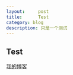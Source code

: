 ```yaml
---
layout:     post
title:      Test
category: blog
description: 只是一个测试
---
```


## Test

[我的博客](blog.csdn.net/lynn_kong)
